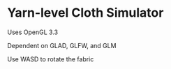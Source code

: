 # Yarn-level Cloth Simulator
Uses OpenGL 3.3

Dependent on GLAD, GLFW, and GLM

Use WASD to rotate the fabric
